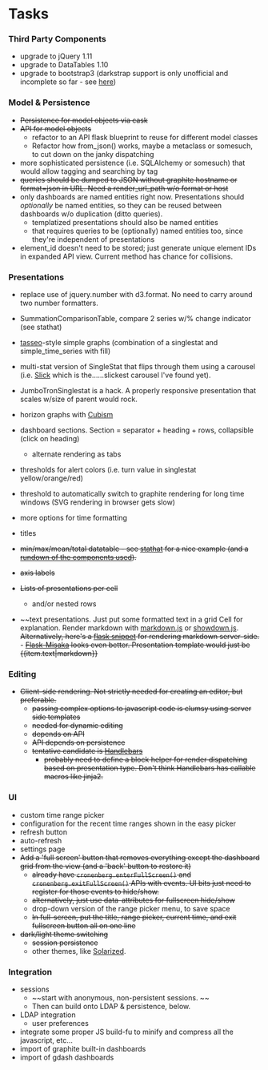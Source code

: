 # Tasks

### Third Party Components

- upgrade to jQuery 1.11
- upgrade to DataTables 1.10
- upgrade to bootstrap3 (darkstrap support is only unofficial and
  incomplete so far - see
  [here](https://github.com/danneu/darkstrap/issues/17))

### Model & Persistence

- ~~Persistence for model objects via cask~~
- ~~API for model objects~~
  - refactor to an API flask blueprint to reuse for different model
    classes
  - Refactor how from_json() works, maybe a metaclass or somesuch, to
    cut down on the janky dispatching
- more sophisticated persistence (i.e. SQLAlchemy or somesuch) that
  would allow tagging and searching by tag
- ~~queries should be dumped to JSON without graphite hostname or
  format=json in URL. Need a render_url_path w/o format or host~~
- only dashboards are named entities right now. Presentations should
  *optionally* be named entities, so they can be reused between
  dashboards w/o duplication (ditto queries).
  - templatized presentations should also be named entities
  - that requires queries to be (optionally) named entities too, since
    they're independent of presentations
- element_id doesn't need to be stored; just generate unique element
  IDs in expanded API view. Current method has chance for collisions.

### Presentations

- replace use of jquery.number with d3.format. No need to carry around
  two number formatters.
- SummationComparisonTable, compare 2 series w/% change indicator (see stathat)
- [tasseo](https://github.com/obfuscurity/tasseo)-style simple graphs (combination of a singlestat and simple_time_series with fill)
- multi-stat version of SingleStat that flips through them using a
  carousel (i.e. [Slick](http://kenwheeler.github.io/slick) which is
  the......slickest carousel I've found yet).
- JumboTronSinglestat is a hack. A properly responsive presentation
  that scales w/size of parent would rock.
- horizon graphs with [Cubism](http://square.github.io/cubism/)
- dashboard sections. Section = separator + heading + rows, collapsible (click on heading)
  - alternate rendering as tabs

- thresholds for alert colors (i.e. turn value in singlestat yellow/orange/red)
- threshold to automatically switch to graphite rendering for long
  time windows (SVG rendering in browser gets slow)
- more options for time formatting
- titles
- ~~min/max/mean/total datatable - see
  [stathat](http://blog.stathat.com/2014/04/09/web-app-interface-changes-stats.html)
  for a nice example (and a
  [rundown of the components used](http://blog.stathat.com/2014/04/10/whats-powering-the-new-web-interface.html)).~~
- ~~axis labels~~
- ~~Lists of presentations per cell~~
  - and/or nested rows
- ~~text presentations. Just put some formatted text in a grid Cell for
  explanation. Render markdown with
  [markdown.js](https://github.com/evilstreak/markdown-js) or
  [showdown.js](https://github.com/coreyti/showdown). ~~Alternatively,
  here's a [flask snippet](http://flask.pocoo.org/snippets/19/) for
  rendering markdown server-side.~~
      - ~~[Flask-Misaka](https://flask-misaka.readthedocs.org/en/latest/)
        looks even better. Presentation template would just be
        {{item.text|markdown}}~~

### Editing

- ~~Client-side rendering. Not strictly needed for creating an editor, but preferable.~~
  - ~~passing complex options to javascript code is clumsy using server side templates~~
  - ~~needed for dynamic editing~~
  - ~~depends on API~~
  - ~~API depends on persistence~~
  - ~~tentative candidate is [Handlebars](http://handlebarsjs.com/)~~
    - ~~probably need to define a block helper for render dispatching
      based on presentation type. Don't think Handlebars has callable
      macros like jinja2.~~

### UI

- custom time range picker
- configuration for the recent time ranges shown in the easy picker
- refresh button
- auto-refresh
- settings page
- ~~Add a 'full screen' button that removes everything except the
  dashboard grid from the view (and a 'back' button to restore it)~~
  - ~~already have ``cronenberg.enterFullScreen()`` and
    ``cronenberg.exitFullScreen()`` APIs with events. UI bits just
    need to register for those events to hide/show.~~
  - ~~alternatively, just use data-attributes for fullscreen hide/show~~
  - drop-down version of the range picker menu, to save space
  - ~~In full-screen, put the title, range picker, current time, and
    exit fullscreen button all on one line~~
- ~~dark/light theme switching~~
  - ~~session persistence~~
  - other themes, like [Solarized](http://ethanschoonover.com/solarized).

### Integration

- sessions
  - ~~start with anonymous, non-persistent sessions. ~~
  - Then can build onto LDAP & persistence, below.
- LDAP integration
  - user preferences
- integrate some proper JS build-fu to minify and compress all the
  javascript, etc...
- import of graphite built-in dashboards
- import of gdash dashboards

